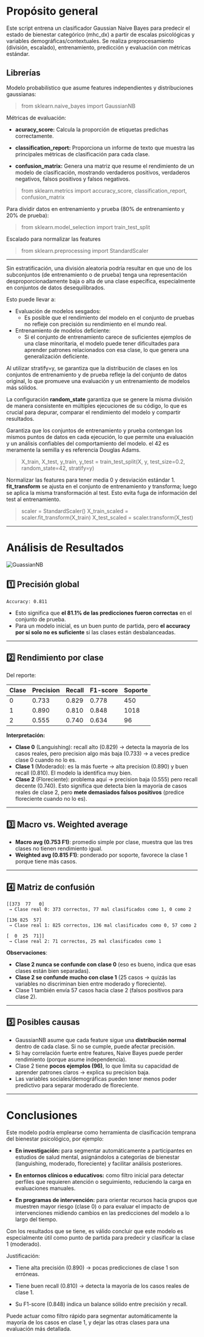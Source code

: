 # Propósito general
Este script entrena un clasificador Gaussian Naive Bayes para predecir el estado de bienestar categórico (mhc_dx) a partir de escalas psicológicas y variables demográficas/contextuales. Se realiza preprocesamiento (división, escalado), entrenamiento, predicción y evaluación con métricas estándar.


## Librerías
Modelo probabilístico que asume features independientes y distribuciones gaussianas:
>from sklearn.naive_bayes import GaussianNB 

Métricas de evaluación:
* **acuracy_score:** Calcula la proporción de etiquetas predichas correctamente.

* **classification_report:** Proporciona un informe de texto que muestra las principales métricas de clasificación para cada clase.

* **confusion_matrix:** Genera una matriz que resume el rendimiento de un modelo de clasificación, mostrando verdaderos positivos, verdaderos negativos, falsos positivos y falsos negativos.

>from sklearn.metrics import accuracy_score, classification_report, confusion_matrix

Para dividir datos en entrenamiento y prueba (80% de entrenamiento y 20% de prueba):
>from sklearn.model_selection import train_test_split

Escalado para normalizar las features
>from sklearn.preprocessing import StandardScaler  

---

Sin estratificación, una división aleatoria podría resultar en que uno de los subconjuntos (de entrenamiento o de prueba) tenga una representación desproporcionadamente baja o alta de una clase específica, especialmente en conjuntos de datos desequilibrados. 

Esto puede llevar a:
* Evaluación de modelos sesgados:
    *  Es posible que el rendimiento del modelo en el conjunto de pruebas no refleje con precisión su rendimiento en el mundo real.
* Entrenamiento de modelos deficiente:
    * Si el conjunto de entrenamiento carece de suficientes ejemplos de una clase minoritaria, el modelo puede tener dificultades para aprender patrones relacionados con esa clase, lo que genera una generalización deficiente.

Al utilizar stratify=y, se garantiza que la distribución de clases en los conjuntos de entrenamiento y de prueba refleje la del conjunto de datos original, lo que promueve una evaluación y un entrenamiento de modelos más sólidos.

La configuración **random_state** garantiza que se genere la misma división de manera consistente en múltiples ejecuciones de su código, lo que es crucial para depurar, comparar el rendimiento del modelo y compartir resultados.

Garantiza que los conjuntos de entrenamiento y prueba contengan los mismos puntos de datos en cada ejecución, lo que permite una evaluación y un análisis confiables del comportamiento del modelo. el 42 es meramente la semilla y es referencia Douglas Adams. 

> X_train, X_test, y_train, y_test = train_test_split(X, y, test_size=0.2, random_state=42, stratify=y)

Normalizar las features para tener media 0 y desviación estándar 1.
**fit_transform** se ajusta en el conjunto de entrenamiento y transforma; luego se aplica la misma transformación al test. Esto evita fuga de información del test al entrenamiento.

>scaler = StandardScaler()
X_train_scaled = scaler.fit_transform(X_train)
X_test_scaled = scaler.transform(X_test)

---
# Análisis de Resultados
![GuassianNB](../img/1.1GaussianNB.png)

## 1️⃣ Precisión global

```
Accuracy: 0.811
```

* Esto significa que **el 81.1% de las predicciones fueron correctas** en el conjunto de prueba.
* Para un modelo inicial, es un buen punto de partida, pero **el accuracy por sí solo no es suficiente** si las clases están desbalanceadas.

---

## 2️⃣ Rendimiento por clase

Del reporte:

| Clase | Precision | Recall | F1-score | Soporte |
| ----- | --------- | ------ | -------- | ------- |
| 0     | 0.733     | 0.829  | 0.778    | 450     |
| 1     | 0.890     | 0.810  | 0.848    | 1018    |
| 2     | 0.555     | 0.740  | 0.634    | 96      |

**Interpretación:**

* **Clase 0** (Languishing): recall alto (0.829) → detecta la mayoría de los casos reales, pero precision algo más baja (0.733) → a veces predice clase 0 cuando no lo es.
* **Clase 1** (Moderado): es la más fuerte → alta precision (0.890) y buen recall (0.810).
  El modelo la identifica muy bien.
* **Clase 2** (Floreciente): problema aquí → precision baja (0.555) pero recall decente (0.740). Esto significa que detecta bien la mayoría de casos reales de clase 2, pero **mete demasiados falsos positivos** (predice floreciente cuando no lo es).

---

## 3️⃣ Macro vs. Weighted average

* **Macro avg (0.753 F1)**: promedio simple por clase, muestra que las tres clases no tienen rendimiento igual.
* **Weighted avg (0.815 F1)**: ponderado por soporte, favorece la clase 1 porque tiene más casos.

---

## 4️⃣ Matriz de confusión

```
[[373  77   0]  
 → Clase real 0: 373 correctos, 77 mal clasificados como 1, 0 como 2

[136 825  57]   
 → Clase real 1: 825 correctos, 136 mal clasificados como 0, 57 como 2

[  0  25  71]]  
 → Clase real 2: 71 correctos, 25 mal clasificados como 1
```

**Observaciones**:

* **Clase 2 nunca se confunde con clase 0** (eso es bueno, indica que esas clases están bien separadas).
* **Clase 2 se confunde mucho con clase 1** (25 casos → quizás las variables no discriminan bien entre moderado y floreciente).
* Clase 1 también envía 57 casos hacia clase 2 (falsos positivos para clase 2).

---

## 5️⃣ Posibles causas

* GaussianNB asume que cada feature sigue una **distribución normal** dentro de cada clase. Si no se cumple, puede afectar precisión.
* Si hay correlación fuerte entre features, Naive Bayes puede perder rendimiento (porque asume independencia).
* Clase 2 tiene **pocos ejemplos (96)**, lo que limita su capacidad de aprender patrones claros → explica su precision baja.
* Las variables sociales/demográficas pueden tener menos poder predictivo para separar moderado de floreciente.

---
# Conclusiones
Este modelo podría emplearse como herramienta de clasificación temprana del bienestar psicológico, por ejemplo:

* **En investigación:** para segmentar automáticamente a participantes en estudios de salud mental, asignándolos a categorías de bienestar (languishing, moderado, floreciente) y facilitar análisis posteriores.

* **En entornos clínicos o educativos:** como filtro inicial para detectar perfiles que requieren atención o seguimiento, reduciendo la carga en evaluaciones manuales.

* **En programas de intervención:** para orientar recursos hacia grupos que muestren mayor riesgo (clase 0) o para evaluar el impacto de intervenciones midiendo cambios en las predicciones del modelo a lo largo del tiempo.

Con los resultados que se tiene, es válido concluir que este modelo es especialmente útil como punto de partida para predecir y clasificar la clase 1 (moderado).

Justificación:

* Tiene alta precisión (0.890) → pocas predicciones de clase 1 son erróneas.

* Tiene buen recall (0.810) → detecta la mayoría de los casos reales de clase 1.

* Su F1-score (0.848) indica un balance sólido entre precisión y recall.

Puede actuar como filtro rápido para segmentar automáticamente la mayoría de los casos en clase 1, y dejar las otras clases para una evaluación más detallada.